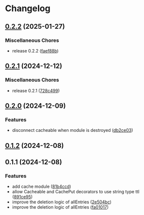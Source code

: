 # Changelog

## [0.2.2](https://github.com/MAXLZ1/nestjs-cacheable/compare/v0.2.1...v0.2.2) (2025-01-27)


### Miscellaneous Chores

* release 0.2.2 ([faef88b](https://github.com/MAXLZ1/nestjs-cacheable/commit/faef88b6271e247086d1e095a19f076c1a0f8c24))

## [0.2.1](https://github.com/MAXLZ1/nestjs-cacheable/compare/v0.2.0...v0.2.1) (2024-12-12)


### Miscellaneous Chores

* release 0.2.1 ([728c499](https://github.com/MAXLZ1/nestjs-cacheable/commit/728c499052b6f0c786c52c518708854fbefe3416))

## [0.2.0](https://github.com/MAXLZ1/nestjs-cacheable/compare/v0.1.2...v0.2.0) (2024-12-09)


### Features

* disconnect cacheable when module is destroyed ([db2ce03](https://github.com/MAXLZ1/nestjs-cacheable/commit/db2ce03ddbc22cdf499b12aea62b2b84970bc1a1))

## [0.1.2](https://github.com/MAXLZ1/nestjs-cacheable/compare/v0.1.1...v0.1.2) (2024-12-08)


## 0.1.1 (2024-12-08)


### Features

* add cache module ([81b4ccd](https://github.com/MAXLZ1/nestjs-cacheable/commit/81b4ccd4f9459ba6ef6f3934c50babf14b5ab38c))
* allow Cacheable and CachePut decorators to use string type ttl ([891ce95](https://github.com/MAXLZ1/nestjs-cacheable/commit/891ce95fa3294d4290223fe408af7cdf1f95fbdb))
* improve the deletion logic of allEntries ([2e504bc](https://github.com/MAXLZ1/nestjs-cacheable/commit/2e504bce274320b9d3a4f239812d01ab58ca427d))
* improve the deletion logic of allEntries ([fa01017](https://github.com/MAXLZ1/nestjs-cacheable/commit/fa01017db2fe189f4f6574e89744e48784e2d16e))
